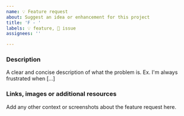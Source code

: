 ```yaml
---
name: 💡 Feature request
about: Suggest an idea or enhancement for this project
title: 'F - '
labels: 💡 feature, 📄 issue
assignees: ''

---
```


### Description
A clear and concise description of what the problem is. Ex. I'm always frustrated when [...]

### Links, images or additional resources
Add any other context or screenshots about the feature request here.
